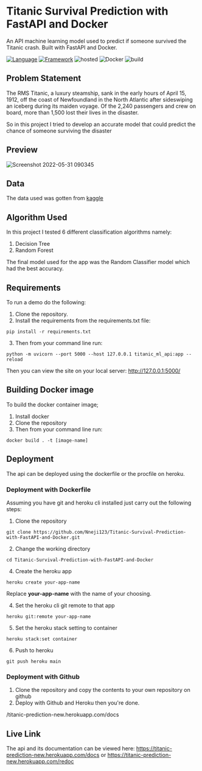# Titanic Survival Prediction with FastAPI and Docker
An API machine learning model used to predict if someone survived the Titanic crash. Built with FastAPI and Docker.

[![Language](https://img.shields.io/badge/language-python-blue.svg?style=flat)](https://www.python.org)
[![Framework](https://img.shields.io/badge/framework-FastAPI-brightgreen.svg?style=flat)](http://www.fastapi.org/news.html)
![hosted](https://img.shields.io/badge/Heroku-430098?style=flat&logo=heroku&logoColor=white)
![Docker](https://img.shields.io/badge/Docker-blue?style=flat&logo=docker&logoColor=white)
![build](https://img.shields.io/badge/build-passing-brightgreen.svg?style=flat)

## Problem Statement
The RMS Titanic, a luxury steamship, sank in the early hours of April 15, 1912, off the coast of Newfoundland in the North Atlantic after sideswiping an iceberg during its maiden voyage. Of the 2,240 passengers and crew on board, more than 1,500 lost their lives in the disaster.

So in this project I tried to develop an accurate model that could predict the chance of someone surviving the disaster

## Preview
![Screenshot 2022-05-31 090345](https://user-images.githubusercontent.com/101701760/171123842-ff6cd965-c849-44dd-8ca7-22bac6a007fa.png)


## Data
The data used was gotten from [kaggle](https://www.kaggle.com/datasets/heptapod/titanic)

## Algorithm Used
In this project I tested 6 different classification algorithms namely:
1. Decision Tree
2. Random Forest

The final model used for the app was the Random Classifier model which had the best accuracy.


## Requirements
To run a demo do the following:
1. Clone the repository.
2. Install the requirements from the requirements.txt file:
```
pip install -r requirements.txt
```
3. Then from your command line run:
```
python -m uvicorn --port 5000 --host 127.0.0.1 titanic_ml_api:app --reload 
```
Then you can view the site on your local server: http://127.0.0.1:5000/ 

## Building Docker image
To build the docker container image;
1. Install docker
1. Clone the repository
2. Then from your command line run:
```
docker build . -t [image-name]

```

## Deployment
The api can be deployed using the dockerfile or the procfile on heroku.

### Deployment with Dockerfile
Assuming you have git and heroku cli installed just carry out the following steps:

1. Clone the repository

```
git clone https://github.com/Nneji123/Titanic-Survival-Prediction-with-FastAPI-and-Docker.git
```

2. Change the working directory

```
cd Titanic-Survival-Prediction-with-FastAPI-and-Docker 
```

4. Create the heroku app

``` 
heroku create your-app-name 
```

Replace **your-app-name** with the name of your choosing.

4. Set the heroku cli git remote to that app

```
heroku git:remote your-app-name
```

5. Set the heroku stack setting to container
 
```
heroku stack:set container
```

6. Push to heroku
```
git push heroku main
```

### Deployment with Github
1. Clone the repository and copy the contents to your own repository on github
2. Deploy with Github and Heroku then you're done.

/titanic-prediction-new.herokuapp.com/docs

## Live Link
The api and its documentation can be viewed here: https://titanic-prediction-new.herokuapp.com/docs or https://titanic-prediction-new.herokuapp.com/redoc
